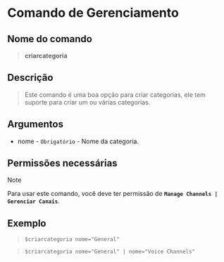# Comando de Gerenciamento

## Nome do comando
> **criarcategoria**

## Descrição
> Este comando é uma boa opção para criar categorias, ele tem suporte para criar um ou várias categorias.

## Argumentos
- nome - `Obrigatório` - Nome da categoria.

## Permissões necessárias
> [!NOTE]
> Para usar este comando, você deve ter permissão de **`Manage Channels | Gerenciar Canais`**.

## Exemplo
> `$criarcategoria nome="General"`

> `$criarcategoria nome="General" | nome="Voice Channels"`